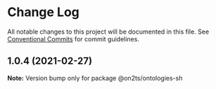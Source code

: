 # Change Log

All notable changes to this project will be documented in this file.
See [Conventional Commits](https://conventionalcommits.org) for commit guidelines.

## 1.0.4 (2021-02-27)

**Note:** Version bump only for package @on2ts/ontologies-sh
